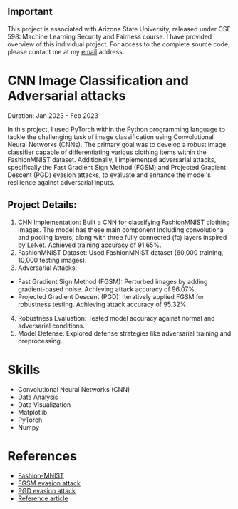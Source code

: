 ## Important
This project is associated with Arizona State University, released under CSE 598: Machine Learning Security and Fairness course. I have provided overview of this individual project. For access to the complete source code, please contact me at my [email](asroideva@gmail.com) address.

# CNN Image Classification and Adversarial attacks
Duration: Jan 2023 - Feb 2023

In this project, I used PyTorch within the Python programming language to tackle the challenging task of image classification using Convolutional Neural Networks (CNNs). The primary goal was to develop a robust image classifier capable of differentiating various clothing items within the FashionMNIST dataset. Additionally, I implemented adversarial attacks, specifically the Fast Gradient Sign Method (FGSM) and Projected Gradient Descent (PGD) evasion attacks, to evaluate and enhance the model's resilience against adversarial inputs.

## Project Details:
1. CNN Implementation: Built a CNN for classifying FashionMNIST clothing images. The model has these main component including convolutional and pooling layers, along with three fully connected (fc) layers inspired by LeNet. Achieved training accuracy of 91.65%.
2. FashionMNIST Dataset: Used FashionMNIST dataset (60,000 training, 10,000 testing images).
3. Adversarial Attacks: 
- Fast Gradient Sign Method (FGSM): Perturbed images by adding gradient-based noise. Achieving attack accuracy of 96.07%.
- Projected Gradient Descent (PGD): Iteratively applied FGSM for robustness testing. Achieving attack accuracy of 95.32%.
4. Robustness Evaluation: Tested model accuracy against normal and adversarial conditions.
5. Model Defense: Explored defense strategies like adversarial training and preprocessing.

# Skills
- Convolutional Neural Networks (CNN)
- Data Analysis
- Data Visualization
- Matplotlib
- PyTorch
- Numpy

# References
- [Fashion-MNIST](https://github.com/zalandoresearch/fashion-mnist)
- [FGSM evasion attack](https://arxiv.org/abs/1412.6572)
- [PGD evasion attack](https://arxiv.org/pdf/1706.06083.pdf)
- [Reference article](https://medium.com/swlh/gradient-based-adversarial-attacks-an-introduction-526238660dc9)